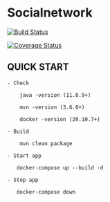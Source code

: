 # Socialnetwork

[![Build Status](https://172.26.80.1:8888/buildStatus/icon?job=sn_docker)](https://172.26.80.1:8888/job/sn_docker/)

[![Coverage Status](https://coveralls.io/repos/github/Roge55555/socialnetwork/badge.svg?branch=main)](https://coveralls.io/github/Roge55555/socialnetwork?branch=upgrade)

## QUICK START

    - Check  
           
        java -version (11.0.9+)
           
        mvn -version (3.6.0+)

        docker -version (20.10.7+)
           
    - Build

        mvn clean package
       
    - Start app
     
       docker-compose up --build -d

    - Stop app
     
       docker-compose down
